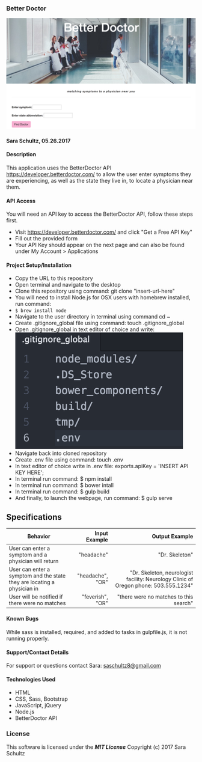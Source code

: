### Better Doctor
![screenshot](/img/preview.png)


#### Sara Schultz, 05.26.2017

#### Description

This application uses the BetterDoctor API https://developer.betterdoctor.com/ to allow the user enter symptoms they are experiencing, as well as the state they live in, to locate a physician near them.

#### API Access
You will need an API key to access the BetterDoctor API, follow these steps first.
* Visit https://developer.betterdoctor.com/ and click "Get a Free API Key"
* Fill out the provided form
* Your API Key should appear on the next page and can also be found under My Account > Applications


#### Project Setup/Installation

* Copy the URL to this repository
* Open terminal and navigate to the desktop
* Clone this repository using command: git clone "insert-url-here"
* You will need to install Node.js for OSX users with homebrew installed, run command:
* `$ brew install node`
* Navigate to the user directory in terminal using command cd ~
* Create .gitignore_global file using command: touch .gitignore_global
* Open .gitignore_global in text editor of choice and write:
  ![screenshot](/img/gitignore_global.png)
* Navigate back into cloned repository
* Create .env file using command: touch .env
* In text editor of choice write in .env file:
  exports.apiKey = 'INSERT API KEY HERE';
* In terminal run command: $ npm install
* In terminal run command: $ bower intall
* In terminal run command: $ gulp build
* And finally, to launch the webpage, run command: $ gulp serve


## Specifications

| Behavior                   | Input Example     | Output Example    |
| -------------------------- | -----------------:| -----------------:|
| User can enter a symptom and a physician will return| "headache" | "Dr. Skeleton" |
| User can enter a symptom and the state they are locating a physician in |  "headache", "OR" | "Dr. Skeleton, neurologist facility: Neurology Clinic of Oregon phone: 503.555.1234" |
| User will be notified if there were no matches | "feverish", "OR" | "there were no matches to this search" |

#### Known Bugs
While sass is installed, required, and added to tasks in gulpfile.js, it is not running properly.

#### Support/Contact Details
For support or questions contact Sara: saschultz8@gmail.com

#### Technologies Used
* HTML
* CSS, Sass, Bootstrap
* JavaScript, jQuery
* Node.js
* BetterDoctor API

### License

This software is licensed under the **_MIT License_** Copyright (c) 2017 Sara Schultz
